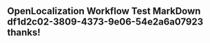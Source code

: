 <properties
ms.topic="hero-topic"
ms.test1="hero-topic"
ms.test2="test"/>

## OpenLocalization Workflow Test MarkDown df1d2c02-3809-4373-9e06-54e2a6a07923 thanks!
